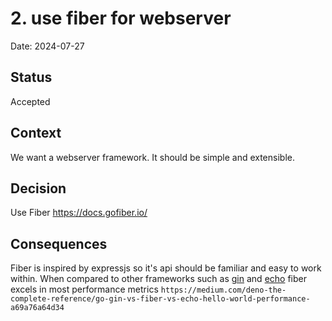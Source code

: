 # 2. use fiber for webserver

Date: 2024-07-27

## Status

Accepted

## Context

We want a webserver framework.  It should be simple and extensible.

## Decision

Use Fiber https://docs.gofiber.io/

## Consequences

Fiber is inspired by expressjs so it's api should be familiar and easy to work within.
When compared to other frameworks such as [gin](https://gin-gonic.com/) and [echo](https://echo.labstack.com/) fiber excels in most performance metrics
`https://medium.com/deno-the-complete-reference/go-gin-vs-fiber-vs-echo-hello-world-performance-a69a76a64d34`
